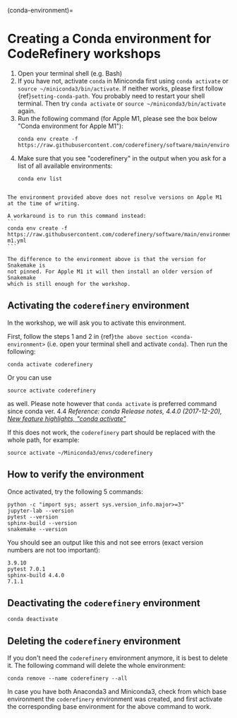 (conda-environment)=

# Creating a Conda environment for CodeRefinery workshops

1. Open your terminal shell (e.g. Bash)
2. If you have not, activate `conda` in Miniconda first using `conda activate` or `source ~/miniconda3/bin/activate`. If neither 
   works, please first follow {ref}`setting-conda-path`. You probably
   need to restart your shell terminal. Then try `conda activate` or `source ~/miniconda3/bin/activate` again.
3. Run the following command (for Apple M1, please see the box below "Conda environment for Apple M1"):
   ```
   conda env create -f https://raw.githubusercontent.com/coderefinery/software/main/environment.yml
   ```
4. Make sure that you see "coderefinery" in the output when you ask for a list of all available environments:
   ```
   conda env list
   ```

````{prereq} Conda environment for Apple M1

The environment provided above does not resolve versions on Apple M1 at the time of writing.

A workaround is to run this command instead:
```
conda env create -f https://raw.githubusercontent.com/coderefinery/software/main/environment-m1.yml
```

The difference to the environment above is that the version for Snakemake is
not pinned. For Apple M1 it will then install an older version of Snakemake
which is still enough for the workshop.
````


## Activating the `coderefinery` environment

In the workshop, we will ask you to activate this environment. 

First, follow the steps 1 and 2 in {ref}`the above section <conda-environment>` (i.e. open your terminal shell and activate `conda`).
Then run the following:
```shell
conda activate coderefinery
```
Or you can use

```shell
source activate coderefinery
```
as well. Please note however that `conda activate` is preferred command since conda ver. 4.4
*Reference: conda Release notes, 4.4.0 (2017-12-20), [New feature highlights, "conda activate"](https://docs.conda.io/projects/conda/en/latest/release-notes.html#id226)*

If this does not work, the `coderefinery` part should be replaced with the whole path, for example:
```shell
source activate ~/Miniconda3/envs/coderefinery
```


## How to verify the environment

Once activated, try the following 5 commands:
```shell
python -c "import sys; assert sys.version_info.major>=3"
jupyter-lab --version
pytest --version
sphinx-build --version
snakemake --version
```

You should see an output like this and not see errors (exact version numbers are not too important):
```text
3.9.10
pytest 7.0.1
sphinx-build 4.4.0
7.1.1
```


## Deactivating the `coderefinery` environment

```shell
conda deactivate
```


## Deleting the `coderefinery` environment

If you don't need the `coderefinery` environment anymore, it is best to delete
it. The following command will delete the whole environment:
```shell
conda remove --name coderefinery --all
```

In case you have both Anaconda3 and Miniconda3, check from which base
environment the `coderefinery` environment was created, and first activate the
corresponding base environment for the above command to work.
